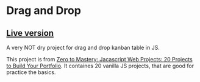 # Drag and Drop

## [Live version](https://dhadhazi.github.io/Drag-N-Drop/)

A very NOT dry project for drag and drop kanban table in JS.

This project is from [Zero to Mastery: Jacascript Web Projects: 20 Projects to Build Your Portfolio](https://academy.zerotomastery.io/p/javascript-projects). It containes 20 vanilla JS projects, that are good for practice the basics.
